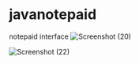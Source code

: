 # javanotepaid
notepaid interface
![Screenshot (20)](https://github.com/UjjwalGct/javanotepaid/assets/144089504/68a590ca-254d-48c6-88e2-c53a59145c3f)

![Screenshot (22)](https://github.com/UjjwalGct/javanotepaid/assets/144089504/256ee3fc-6275-44f3-b0bd-2e46a5a9f0fe)
